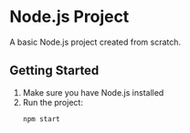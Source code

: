 # Node.js Project

A basic Node.js project created from scratch.

## Getting Started

1. Make sure you have Node.js installed
2. Run the project:
   ```bash
   npm start
   ```
